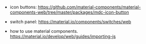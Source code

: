 - icon buttons:
https://github.com/material-components/material-components-web/tree/master/packages/mdc-icon-button

- switch panel:
https://material.io/components/switches/web

- how to use material components.
https://material.io/develop/web/guides/importing-js
